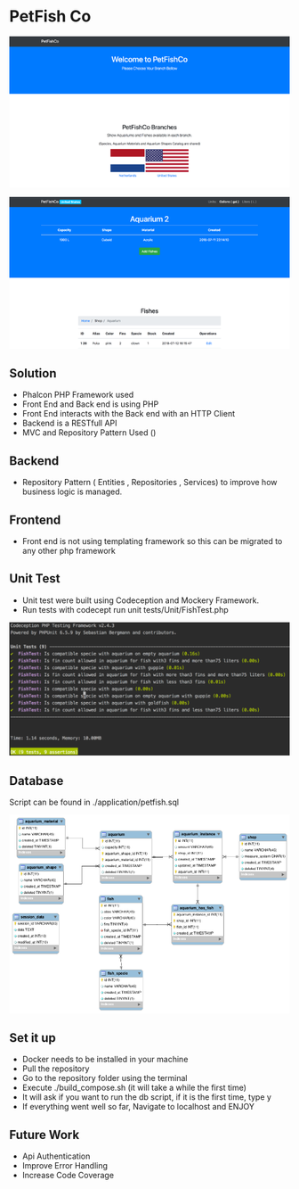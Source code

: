 # PetFish Co

![Demo 1](/application/public/img/system/petfishco.png)

![Demo 2](/application/public/img/system/petfishco1.png)

## Solution

- Phalcon PHP Framework used
- Front End and Back end is using PHP
- Front End interacts with the Back end with an HTTP Client
- Backend is a RESTfull API
- MVC and Repository Pattern Used ()

## Backend

- Repository Pattern ( Entities , Repositories , Services) to improve how business logic is managed.

## Frontend

- Front end is not using templating framework so this can be migrated to any other php framework


## Unit Test

- Unit test were built using Codeception and Mockery Framework.
- Run tests with codecept run unit tests/Unit/FishTest.php

![Unit Tests](/application/public/img/system/unittests.png)

## Database

Script can be found in ./application/petfish.sql

![Database](/application/public/img/system/petshopcodb.png)

## Set it up
- Docker needs to be installed in your machine
- Pull the repository
- Go to the repository folder using the terminal
- Execute ./build_compose.sh (it will take a while the first time)
- It will ask if you want to run the db script, if it is the first time, type y 
- If everything went well so far, Navigate to localhost and ENJOY

## Future Work

- Api Authentication
- Improve Error Handling
- Increase Code Coverage







